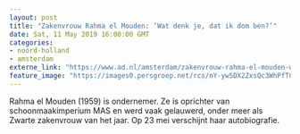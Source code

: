 ```yaml
---
layout: post
title: "Zakenvrouw Rahma el Mouden: ‘Wat denk je, dat ik dom ben?’"
date: Sat, 11 May 2019 16:00:00 GMT
categories: 
- noord-holland 
- amsterdam 
externe_link: "https://www.ad.nl/amsterdam/zakenvrouw-rahma-el-mouden-wat-denk-je-dat-ik-dom-ben~af53078d/"
feature_image: "https://images0.persgroep.net/rcs/nY-yw5DX2ZxsQc3WhPfTCuf_w-A/diocontent/147858677/_fitwidth/400/?appId=21791a8992982cd8da851550a453bd7f&quality=0.7"
---
```


Rahma el Mouden (1959) is ondernemer. Ze is oprichter van schoonmaakimperium MAS en werd vaak gelauwerd, onder meer als Zwarte zakenvrouw van het jaar. Op 23 mei verschijnt haar autobiografie.
